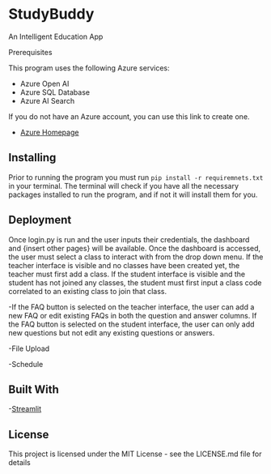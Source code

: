 # StudyBuddy
An Intelligent Education App

Prerequisites

This program uses the following Azure services:
- Azure Open AI
- Azure SQL Database
- Azure AI Search

If you do not have an Azure account, you can use this link to create one.
- [Azure Homepage](azure.microsoft.com)

## Installing

Prior to running the program you must run ```pip install -r requiremnets.txt``` in your terminal. The terminal will check if you have all the necessary packages installed to run the program, and if not it will install them for you.


## Deployment
Once login.py is run and the user inputs their credentials, the dashboard and {insert other pages} will be available.
Once the dashboard is accessed, the user must select a class to interact with from the drop down menu. If the teacher interface is visible and no classes have been created yet, the teacher must first add a class. If the student interface is visible and the student has not joined any classes, the student must first input a class code correlated to an existing class to join that class.

-If the FAQ button is selected on the teacher interface, the user can add a new FAQ or edit existing FAQs in both the question and answer columns.
If the FAQ button is selected on the student interface, the user can only add new questions but not edit any existing questions or answers.

-File Upload

-Schedule


## Built With

-[Streamlit](streamlit.io)


## License

This project is licensed under the MIT License - see the LICENSE.md file for details
